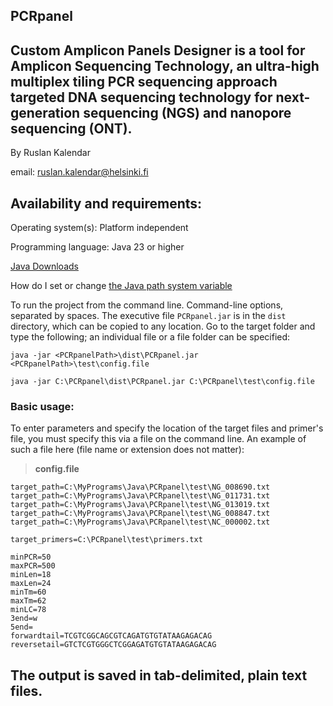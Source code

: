 ## PCRpanel 
## Custom Amplicon Panels Designer is a tool for Amplicon Sequencing Technology, an ultra-high multiplex tiling PCR sequencing approach targeted DNA sequencing technology for next-generation sequencing (NGS) and nanopore sequencing (ONT).

By Ruslan Kalendar 

email: ruslan.kalendar@helsinki.fi

## Availability and requirements:

Operating system(s): Platform independent

Programming language: Java 23 or higher

[Java Downloads](https://www.oracle.com/java/technologies/downloads/)


How do I set or change [the Java path system variable](https://www.java.com/en/download/help/path.html)



To run the project from the command line. Command-line options, separated by spaces. 
The executive file ```PCRpanel.jar``` is in the ```dist``` directory, which can be copied to any location. 
Go to the target folder and type the following; an individual file or a file folder can be specified:

```
java -jar <PCRpanelPath>\dist\PCRpanel.jar <PCRpanelPath>\test\config.file

java -jar C:\PCRpanel\dist\PCRpanel.jar C:\PCRpanel\test\config.file 
```

### Basic usage: 
To enter parameters and specify the location of the target files and primer's file, you must specify this via a file on the command line. An example of such a file here (file name or extension does not matter):

> **config.file**
```
target_path=C:\MyPrograms\Java\PCRpanel\test\NG_008690.txt
target_path=C:\MyPrograms\Java\PCRpanel\test\NG_011731.txt
target_path=C:\MyPrograms\Java\PCRpanel\test\NG_013019.txt
target_path=C:\MyPrograms\Java\PCRpanel\test\NG_008847.txt
target_path=C:\MyPrograms\Java\PCRpanel\test\NC_000002.txt

target_primers=C:\PCRpanel\test\primers.txt

minPCR=50
maxPCR=500
minLen=18
maxLen=24
minTm=60
maxTm=62
minLC=78
3end=w
5end=
forwardtail=TCGTCGGCAGCGTCAGATGTGTATAAGAGACAG
reversetail=GTCTCGTGGGCTCGGAGATGTGTATAAGAGACAG

```


## The output is saved in tab-delimited, plain text files. 




